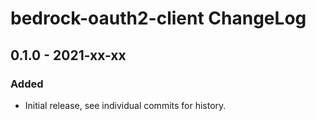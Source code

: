 # bedrock-oauth2-client ChangeLog

## 0.1.0 - 2021-xx-xx

### Added
- Initial release, see individual commits for history.
